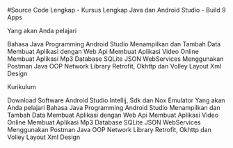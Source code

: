 #Source Code Lengkap - Kursus Lengkap Java dan Android Studio - Build 9 Apps

Yang akan Anda pelajari

Bahasa Java Programming
Android Studio
Menampilkan dan Tambah Data
Membuat Aplikasi dengan Web Api
Membuat Aplikasi Video Online
Membuat Aplikasi Mp3
Database SQLite
JSON WebServices
Menggunakan Postman
Java OOP
Network Library Retrofit, Okhttp dan Volley
Layout Xml Design

Kurikulum


Download Software Android Studio Intellij, Sdk dan Nox Emulator
Yang akan Anda pelajari
Bahasa Java Programming
Android Studio
Menampilkan dan Tambah Data
Membuat Aplikasi dengan Web Api
Membuat Aplikasi Video Online
Membuat Aplikasi Mp3
Database SQLite
JSON WebServices
Menggunakan Postman
Java OOP
Network Library Retrofit, Okhttp dan Volley
Layout Xml Design
